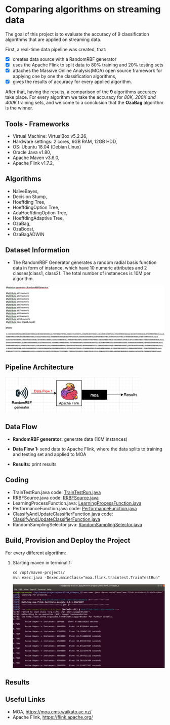 # Comparing algorithms on streaming data
The goal of this project is to evaluate the accuracy of 9 classification algorithms that are applied on streaming data. 

First, a real-time data pipeline was created, that:
- [x] creates data source with a RandomRBF generator
- [x] uses the Apache Flink to split data to 80% training and 20% testing sets 
- [x] attaches the Massive Online Analysis(MOA) open source framework for applying one by one the classification algorithms, 
- [x] gives the results of accuracy for every applied algorithm.

After that, having the results, a comparison of the **9** algorithms accuracy take place. For every algorithm we take the accuracy for _80K, 200K and 400K_ training sets, and we come to a conclusion that the **OzaBag** algorithm is the winner.


## **Tools - Frameworks** ##
- Virtual Machine: VirtualBox v5.2.26, 
- Hardware settings: 2 cores, 6GB RAM, 12GB HDD, 
- OS: Ubuntu 18.04 (Debian Linux) 
- Oracle Java v1.80, 
- Apache Maven v3.6.0,
- Apache Flink v1.7.2,


## **Algorithms** ##
- NaïveBayes,
- Decision Stump,
- Hoeffding Tree,
- HoeffdingOption Tree, 
- AdaHoeffdingOption Tree, 
- HoeffdingAdaptive Tree, 
- OzaBag,  
- OzaBoost, 
- OzaBagADWIN


## Dataset Information ##
- The RandomRBF Generator generates a random radial basis function data in form of instance, which have 10 numeric attributes and 2 classes(class1, class2). The total number of instaneces is 10M per algorithm.

![RBF_data](https://github.com/ioantsep/comparing-algorithms-streaming-data/blob/main/images/RBF_data.png)


## Pipeline Architecture ##

![pipeline](https://github.com/ioantsep/comparing-algorithms-streaming-data/blob/main/images/pipeline3.png)



## **Data Flow** ##
- __RandomRBF generator:__ generate data (10M instances) 

- __Data Flow 1:__ send data to Apache Flink, where the data splits to training and testing set and applied to MOA 

- __Results:__ print results


## **Coding** ##
- TrainTestRun.java code: [TrainTestRun.java](https://github.com/ioantsep/comparing-algorithms-streaming-data/blob/main/coding/TrainTestRun.java)
- RRBFSource.java code: [RRBFSource.java](https://github.com/ioantsep/comparing-algorithms-streaming-data/blob/main/coding/RRBFSource.java)
- LearningProcessFunction.java: [LearningProcessFunction.java](https://github.com/ioantsep/comparing-algorithms-streaming-data/blob/main/coding/LearningProcessFunction.java)
- PerformanceFunction.java code: [PerformanceFunction.java](https://github.com/ioantsep/comparing-algorithms-streaming-data/blob/main/coding/PerformanceFunction.java)
- ClassifyAndUpdateClassifierFunction.java code: [ClassifyAndUpdateClassifierFunction.java](https://github.com/ioantsep/comparing-algorithms-streaming-data/blob/main/coding/ClassifyAndUpdateClassifierFunction.java)
- RandomSamplingSelector.java: [RandomSamplingSelector.java](https://github.com/ioantsep/comparing-algorithms-streaming-data/blob/main/coding/RandomSamplingSelector.java)


## **Build, Provision and Deploy the Project** ##

For every different algorithm:

1. Starting maven in terminal 1: 
	```
	cd /opt/maven-projects/
	mvn exec:java -Dexec.mainClass="moa.flink.traintest.TrainTestRun"
	```
	![running_algor](https://github.com/ioantsep/comparing-algorithms-streaming-data/blob/main/images/running_algor.png)	
	
## **Results** ##











## **Useful Links** ##
- MOA, https://moa.cms.waikato.ac.nz/
- Apache Flink, https://flink.apache.org/

